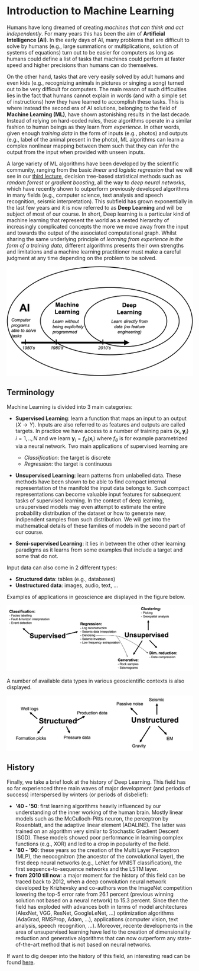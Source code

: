 # Introduction to Machine Learning

Humans have long dreamed of creating *machines that can think and act independently*. For many years this has been the
aim of **Artificial Intelligence (AI)**. In the early days of AI, many problems that are difficult to solve by humans 
(e.g., large summations or multiplications, solution of systems of equations) turn out to be easier for computers as long
as humans could define a list of tasks that machines could perform at faster speed and higher precisions than humans
can do themselves.

On the other hand, tasks that are very easily solved by adult humans and even kids (e.g., recognizing animals in pictures
or singing a song) turned out to be very difficult for computers. The main reason of such difficulties lies in the fact
that humans cannot explain in words (and with a simple set of instructions) how they have learned to accomplish these tasks.
This is where instead the second era of AI solutions, belonging to the field of **Machine Learning (ML)**, have shown astonishing
results in the last decade. Instead of relying on hard-coded rules, these algorithms operate in a similar fashion to human 
beings as they learn from *experience*. In other words, given enough *training data* in the form of inputs (e.g., photos)
and outputs (e.g., label of the animal present in the photo), ML algorithms can learn a complex nonlinear mapping between
them such that they can infer the output from the input when provided with unseen inputs. 

A large variety of ML algorithms have been developed by the scientific community, ranging from the basic *linear* and *logistic 
regression* that we will see in our [third lecture](3_linreg.md), decision tree-based statistical methods such 
as *random forrest* or *gradient boosting*, all the way to *deep neural networks*, which have recently
shown to outperform previously developed algorithms in many fields (e.g., computer science, text analysis and speech recognition,
seismic interpretation). This subfield has grown exponentially in the last few years and it is now referred to as **Deep Learning**
and will be subject of most of our course. In short, Deep learning is a particular kind of machine learning that
represent the world as a nested hierarchy of increasingly complicated concepts the more we move away from the input and towards the
output of the associated computational graph.  Whilst sharing the same underlying principle of *learning from experience in the form 
of a training data*, different algorithms presents their own strengths and limitations and a machine learning practitioner 
must make a careful judgment at any time depending on the problem to be solved.

![AI_ML_DL](figs/ai_ml_dl.png)

## Terminology

Machine Learning is divided into 3 main categories:

- **Supervised Learning**: learn a function that maps an input to an output ($X \rightarrow Y$). Inputs are also referred to as
  features and outputs are called targets. In practice we have access to a number of training pairs 
  $\{ \textbf{x}_i, \textbf{y}_i \} \; i=1,..,N$ and we learn $\textbf{y}_i=f_\theta(\textbf{x}_i)$ 
  where $f_\theta$ is for example parametrized via a neural network. Two main applications
  of supervised learning are
    * *Classification*: the target is discrete
    * *Regression*: the target is continuous
  
- **Unsupervised Learning**: learn patterns from unlabelled data. These methods have been shown to be able to find compact 
  internal representation of the manifold the input data belongs to. Such compact representations can become valuable
  input features for subsequent tasks of supervised learning. In the context of deep learning, unsupervised models
  may even attempt to estimate the entire probability distribution of the dataset or how to generate new, indipendent 
  samples from such distribution. We will get into the mathematical details of these families of
  models in the second part of our course.
  
- **Semi-supervised Learning**: it lies in between the other other learning paradigms as it learns from some examples
  that include a target and some that do not.
  
Input data can also come in 2 different types:

- **Structured data**: tables (e.g., databases)
- **Unstructured data**: images, audio, text, ...

Examples of applications in geoscience are displayed in the figure below.

![GEOSCIENTIFIC APPLICATIONS](figs/geo_examples.png)

A number of available data types in various geoscientific contexts is also displayed.

![GEOSCIENTIFIC DATA](figs/geo_datatypes.png)


## History

Finally, we take a brief look at the history of Deep Learning. This field has so far experienced three main 
waves of major development (and periods of success) interspersed by winters (or periods of disbelief):

- **'40 - '50**: first learning algorithms heavily influenced by our understanding of the inner working of the human brain.
  Mostly linear models such as the McCulloch-Pitts neuron, the perceptron by Rosenblatt, and the adaptive linear element
  (ADALINE). The latter was trained on an algorithm very similar to Stochastic Gradient Descent (SGD). These models showed
  poor performance in learning complex functions (e.g., XOR) and led to a drop in popularity of the field.
- **'80 - '90**: these years so the creation of the Multi Layer Perceptron (MLP), the neocognitron (the ancestor of the
  convolutional layer), the first deep neural networks (e.g., LeNet for MNIST classification), the first sequence-to-sequence 
  networks and the LSTM layer.
- **from 2010 till now**: a major moment for the history of this field can be traced back to 2012, when a deep convolution 
  neural network developed by Krizhevsky and co-authors won the ImageNet competition lowering the top-5 error rate from 26.1 percent 
  (previous winning solution not based on a neural network) to 15.3 percent. Since then the field has exploded with advances both
  in terms of model architectures (AlexNet, VGG, ResNet, GoogleLeNet, ...) optimization algorithms (AdaGrad, RMSProp, Adam, ...),
  applications (computer vision, text analysis, speech recognition, ...). Moreover, recente developments in the area of 
  unsupervised learning have led to the creation of dimensionality reduction and generative algorithms that can now
  outperform any state-of-the-art method that is not based on neural networks.
  
If want to dig deeper into the history of this field, an interesting read can be found 
[here](http://beamlab.org/deeplearning/2017/02/23/deep_learning_101_part1.html).